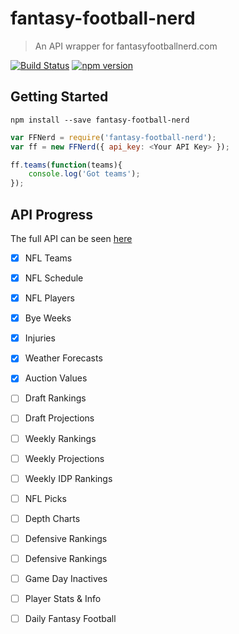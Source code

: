 # fantasy-football-nerd
> An API wrapper for fantasyfootballnerd.com


[![Build Status](https://travis-ci.org/adierkens/fantasy-football-nerd.svg?branch=master)](https://travis-ci.org/adierkens/fantasy-football-nerd) [![npm version](https://badge.fury.io/js/fantasy-football-nerd.svg)](https://badge.fury.io/js/fantasy-football-nerd)

## Getting Started

```shell
npm install --save fantasy-football-nerd
```

```js
var FFNerd = require('fantasy-football-nerd');
var ff = new FFNerd({ api_key: <Your API Key> });

ff.teams(function(teams){
    console.log('Got teams');
});

```

## API Progress

The full API can be seen [here](http://www.fantasyfootballnerd.com/fantasy-football-api)

- [x] NFL Teams
- [x] NFL Schedule
- [x] NFL Players
- [x] Bye Weeks
- [x] Injuries
- [x] Weather Forecasts
- [x] Auction Values
- [ ] Draft Rankings
- [ ] Draft Projections
- [ ] Weekly Rankings
- [ ] Weekly Projections
- [ ] Weekly IDP Rankings
- [ ] NFL Picks
- [ ] Depth Charts
- [ ] Defensive Rankings
- [ ] Defensive Rankings
- [ ] Game Day Inactives
- [ ] Player Stats & Info
- [ ] Daily Fantasy Football


